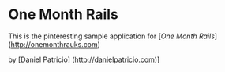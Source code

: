 # One Month Rails

This is the pinteresting sample application for 
[*One Month Rails*] (http://onemonthrauks.com)

by [Daniel Patricio] (http://danielpatricio.com)]